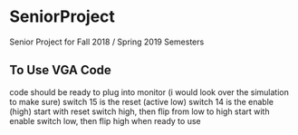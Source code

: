 # SeniorProject
Senior Project for Fall 2018 / Spring 2019 Semesters

## To Use VGA Code 
code should be ready to plug into monitor (i would look over the simulation to make sure)
switch 15 is the reset (active low)
switch 14 is the enable (high)
start with reset switch high, then flip from low to high
start with enable switch low, then flip high when ready to use
